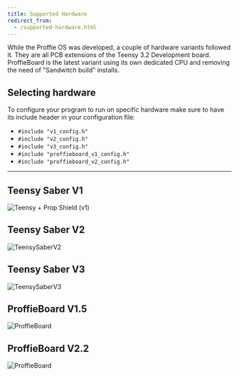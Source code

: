 ```yaml
---
title: Supported Hardware
redirect_from:
  - /supported-hardware.html
---
```

While the Proffie OS was developed, a couple of hardware variants followed it. They are all PCB extensions of the Teensy 3.2 Development board. 
ProffieBoard is the latest variant using its own dedicated CPU and removing the need of "Sandwitch build" installs.

## Selecting hardware
To configure your program to run on specific hardware make sure to have its include header in your configuration file:
* `#include "v1_config.h"`
* `#include "v2_config.h"`
* `#include "v3_config.h"`
* `#include "proffieboard_v1_config.h"`
* `#include "proffieboard_v2_config.h"`
***
## Teensy Saber V1
![Teensy + Prop Shield (v1)](https://fredrik.hubbe.net/lightsaber/ratsnest.jpg)
## Teensy Saber V2
![TeensySaberV2](https://fredrik.hubbe.net/lightsaber/v2/TeensySaberV2.2.jpg)
## Teensy Saber V3
![TeensySaberV3](https://fredrik.hubbe.net/lightsaber/v3/TeensySaberV3Front.jpg)
## ProffieBoard V1.5
![ProffieBoard](https://fredrik.hubbe.net/lightsaber/v4/_DSC1630_CROPPED.JPG)
## ProffieBoard V2.2
![ProffieBoard](https://fredrik.hubbe.net/lightsaber/v5/pbv22.jpg)



